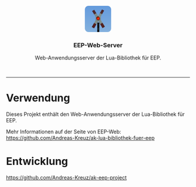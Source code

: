 <p align="center">
  <img src="assets/avatar-andreas-kreuz-128.png" alt="" width=72 height=72>
  <h3 align="center">EEP-Web-Server</h3>
  <p align="center">
    Web-Anwendungsserver der Lua-Bibliothek für EEP.
  </p>
</p>
<br>
<hr>

# Verwendung

Dieses Projekt enthält den Web-Anwendungsserver der Lua-Bibliothek für EEP.

Mehr Informationen auf der Seite von EEP-Web:
https://github.com/Andreas-Kreuz/ak-lua-bibliothek-fuer-eep

# Entwicklung

https://github.com/Andreas-Kreuz/ak-eep-project

